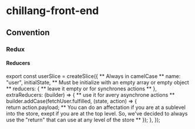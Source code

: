 # chillang-front-end

## Convention

### Redux

#### Reducers

export const userSlice = createSlice({ ** Always in camelCase **
name: "user",
initialState, ** Must be initialize with an empty array or empty object **
reducers: { ** leave it empty or for synchrones actions **
},
extraReducers: (builder) => { ** use it for avery asynchrone actions **
builder.addCase(fetchUser.fulfilled, (state, action) => {  
 return action.payload; ** You can do an affectation if you are at a sublevel into the store, exept if you are at the top level. So, we've decided to always use the "return" that can use at any level of the store **
});
},
});
